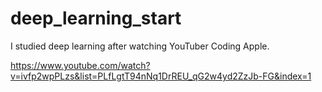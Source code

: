 # deep_learning_start
I studied deep learning after watching YouTuber Coding Apple.

https://www.youtube.com/watch?v=ivfp2wpPLzs&list=PLfLgtT94nNq1DrREU_qG2w4yd2ZzJb-FG&index=1
